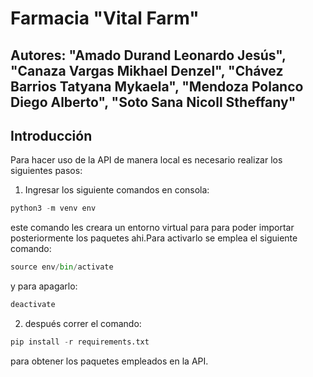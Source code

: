 # Farmacia "Vital Farm"
## Autores: "Amado Durand Leonardo Jesús", "Canaza Vargas Mikhael Denzel", "Chávez Barrios Tatyana Mykaela", "Mendoza Polanco Diego Alberto", "Soto Sana Nicoll Stheffany"
## Introducción

Para hacer uso de la API de manera local es necesario realizar los siguientes pasos:

1) Ingresar los siguiente comandos en consola:

```python
python3 -m venv env
```

este comando les creara un entorno virtual para para poder importar posteriormente los paquetes ahi.Para activarlo se emplea el siguiente comando:

```python
source env/bin/activate
```

y para apagarlo:

```python
deactivate
```

2) después correr el comando:

```python
pip install -r requirements.txt
```

para obtener los paquetes empleados en la API.